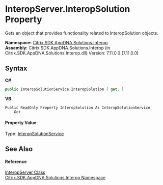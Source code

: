 # InteropServer.InteropSolution Property 
 

Gets an object that provides functionality related to InteropSolution objects.

**Namespace:**&nbsp;<a href="9b022d31-dfbd-e494-2a35-12a59446d9d6">Citrix.SDK.AppDNA.Solutions.Interop</a><br />**Assembly:**&nbsp;Citrix.SDK.AppDNA.Solutions.Interop (in Citrix.SDK.AppDNA.Solutions.Interop.dll) Version: 7.11.0.0 (7.11.0.0)

## Syntax

**C#**
```csharp
public InteropSolutionService InteropSolution { get; }
```

**VB**
```vbnet
Public ReadOnly Property InteropSolution As InteropSolutionService
	Get
```


#### Property Value
Type: <a href="0490216a-681c-2a91-9cae-a76561d8d3f3">InteropSolutionService</a>

## See Also


#### Reference
<a href="0fba6b81-e2ee-e3ad-5856-5cd5364db0b7">InteropServer Class</a><br /><a href="9b022d31-dfbd-e494-2a35-12a59446d9d6">Citrix.SDK.AppDNA.Solutions.Interop Namespace</a><br />